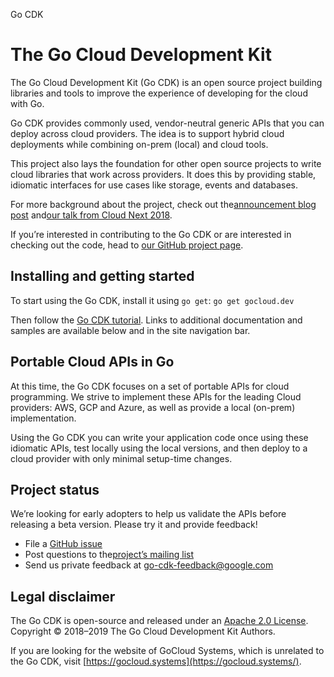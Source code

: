 Go CDK

# The Go Cloud Development Kit

The Go Cloud Development Kit (Go CDK) is an open source project building libraries and tools to improve the experience of developing for the cloud with Go.

Go CDK provides commonly used, vendor-neutral generic APIs that you can deploy across cloud providers. The idea is to support hybrid cloud deployments while combining on-prem (local) and cloud tools.

This project also lays the foundation for other open source projects to write cloud libraries that work across providers. It does this by providing stable, idiomatic interfaces for use cases like storage, events and databases.

For more background about the project, check out the[announcement blog post](https://blog.golang.org/go-cloud) and[our talk from Cloud Next 2018](https://www.youtube.com/watch?v=_2ZwhvIkgek).

If you’re interested in contributing to the Go CDK or are interested in checking out the code, head to [our GitHub project page](https://github.com/google/go-cloud).

##  Installing and getting started

To start using the Go CDK, install it using `go get`:
`go get gocloud.dev`

Then follow the [Go CDK tutorial](https://gocloud.dev/tutorials/cli-uploader/). Links to additional documentation and samples are available below and in the site navigation bar.

##  Portable Cloud APIs in Go

At this time, the Go CDK focuses on a set of portable APIs for cloud programming. We strive to implement these APIs for the leading Cloud providers: AWS, GCP and Azure, as well as provide a local (on-prem) implementation.

Using the Go CDK you can write your application code once using these idiomatic APIs, test locally using the local versions, and then deploy to a cloud provider with only minimal setup-time changes.

##  Project status

We’re looking for early adopters to help us validate the APIs before releasing a beta version. Please try it and provide feedback!

- File a [GitHub issue](https://github.com/google/go-cloud/issues)
- Post questions to the[project’s mailing list](https://groups.google.com/forum/#!forum/go-cloud)
- Send us private feedback at [go-cdk-feedback@google.com](https://gocloud.dev/mailto:go-cdk-feedback@google.com)

##  Legal disclaimer

The Go CDK is open-source and released under an [Apache 2.0 License](https://github.com/google/go-cloud/blob/master/LICENSE). Copyright © 2018–2019 The Go Cloud Development Kit Authors.

If you are looking for the website of GoCloud Systems, which is unrelated to the Go CDK, visit [https://gocloud.systems](https://gocloud.systems/).